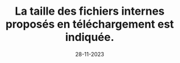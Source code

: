 ---
N: '143'
Rubrique: Liens
title: La taille des fichiers internes proposés en téléchargement est indiquée.
detail: La taille des fichiers internes proposés en téléchargement est indiquée.
categories: [" Liens"]
agrege: O4143-E048
opquast: '4143'
indiceebook: '48'
description: "Règle n° 048"
weight:  048
actif: '1'
layout: data
date: 28-11-2023
---